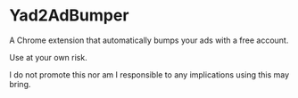# Yad2AdBumper
A Chrome extension that automatically bumps your ads with a free account.

Use at your own risk.

I do not promote this nor am I responsible to any implications using this may bring.
